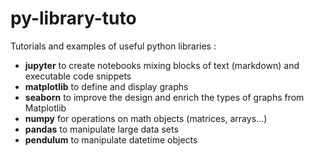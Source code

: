 # py-library-tuto

Tutorials and examples of useful python libraries :

- **jupyter** to create notebooks mixing blocks of text (markdown) and executable code snippets
- **matplotlib** to define and display graphs
- **seaborn** to improve the design and enrich the types of graphs from Matplotlib
- **numpy** for operations on math objects (matrices, arrays...)
- **pandas** to manipulate large data sets
- **pendulum** to manipulate datetime objects